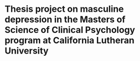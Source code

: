# Thesis project on masculine depression in the Masters of Science of Clinical Psychology program at California Lutheran University
